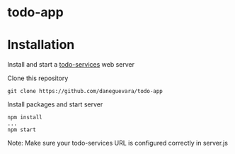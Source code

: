 # todo-app

# Installation
Install and start a [todo-services](https://github.com/daneguevara/todo-services) web server

Clone this repository
```
git clone https://github.com/daneguevara/todo-app
```

Install packages and start server
```
npm install
...
npm start
```
Note: Make sure your todo-services URL is configured correctly in server.js
